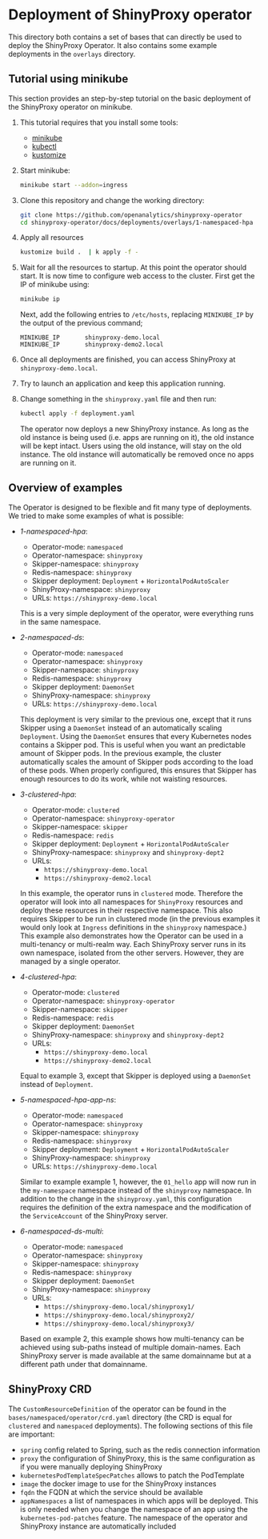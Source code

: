 # Deployment of ShinyProxy operator

This directory both contains a set of bases that can directly be used to deploy
the ShinyProxy Operator. It also contains some example deployments in the
`overlays` directory.

## Tutorial using minikube

This section provides an step-by-step tutorial on the basic deployment of the
ShinyProxy operator on minikube.

1. This tutorial requires that you install some tools:

   - [minikube](https://github.com/kubernetes/minikube)
   - [kubectl](https://github.com/kubernetes/kubectl)
   - [kustomize](https://github.com/kubernetes-sigs/kustomize)

2. Start minikube:

   ```bash
   minikube start --addon=ingress
   ````

3. Clone this repository and change the working directory:

   ```bash
   git clone https://github.com/openanalytics/shinyproxy-operator
   cd shinyproxy-operator/docs/deployments/overlays/1-namespaced-hpa
   ```

4. Apply all resources

   ```bash
   kustomize build .  | k apply -f -
   ```

5. Wait for all the resources to startup. At this point the operator should
   start. It is now time to configure web access to the cluster.
   First get the IP of minikube using:

   ```bash
   minikube ip
   ```

   Next, add the following entries to `/etc/hosts`, replacing `MINIKUBE_IP` by the output of the previous command;

   ```text
   MINIKUBE_IP       shinyproxy-demo.local
   MINIKUBE_IP       shinyproxy-demo2.local
   ```

6. Once all deployments are finished, you can access ShinyProxy at `shinyproxy-demo.local`.
7. Try to launch an application and keep this application running.
8. Change something in the `shinyproxy.yaml` file and then run:

   ```bash
   kubectl apply -f deployment.yaml
   ```

   The operator now deploys a new ShinyProxy instance. As long as the old instance is being used (i.e. apps are running on it), the old instance will be kept intact.
   Users using the old instance, will stay on the old instance.
   The old instance will automatically be removed once no apps are running on it.

## Overview of examples

The Operator is designed to be flexible and fit many type of deployments. We
tried to make some examples of what is possible:

- *1-namespaced-hpa*:
  - Operator-mode: `namespaced`
  - Operator-namespace: `shinyproxy`
  - Skipper-namespace: `shinyproxy`
  - Redis-namespace: `shinyproxy`
  - Skipper deployment: `Deployment` + `HorizontalPodAutoScaler`
  - ShinyProxy-namespace: `shinyproxy`
  - URLs: `https://shinyproxy-demo.local`

  This is a very simple deployment of the operator, were everything runs in the same
  namespace.

- *2-namespaced-ds*:
  - Operator-mode: `namespaced`
  - Operator-namespace: `shinyproxy`
  - Skipper-namespace: `shinyproxy`
  - Redis-namespace: `shinyproxy`
  - Skipper deployment: `DaemonSet`
  - ShinyProxy-namespace: `shinyproxy`
  - URLs: `https://shinyproxy-demo.local`

  This deployment is very similar to the previous one, except that it runs
  Skipper using a `DaemonSet` instead of an automatically scaling `Deployment`.
  Using the `DaemonSet` ensures that every Kubernetes nodes contains a Skipper
  pod. This is useful when you want an predictable amount of Skipper pods. In
  the previous example, the cluster automatically scales the amount of Skipper
  pods according to the load of these pods. When properly configured, this
  ensures that Skipper has enough resources to do its work, while not waisting
  resources.
  
- *3-clustered-hpa*:
  - Operator-mode: `clustered`
  - Operator-namespace: `shinyproxy-operator`
  - Skipper-namespace: `skipper`
  - Redis-namespace: `redis`
  - Skipper deployment: `Deployment` + `HorizontalPodAutoScaler`
  - ShinyProxy-namespace: `shinyproxy` and `shinyproxy-dept2`
  - URLs:
    - `https://shinyproxy-demo.local`
    - `https://shinyproxy-demo2.local`

  In this example, the operator runs in `clustered` mode. Therefore the operator
  will look into all namespaces for `ShinyProxy` resources and deploy these
  resources in their respective namespace. This also requires Skipper to be run
  in clustered mode (in the previous examples it would only look at `Ingress`
  definitions in the `shinyproxy` namespace.) This example also demonstrates how
  the Operator can be used in a multi-tenancy or multi-realm way. Each
  ShinyProxy server runs in its own namespace, isolated from the other servers.
  However, they are managed by a single operator.

- *4-clustered-hpa*:
  - Operator-mode: `clustered`
  - Operator-namespace: `shinyproxy-operator`
  - Skipper-namespace: `skipper`
  - Redis-namespace: `redis`
  - Skipper deployment: `DaemonSet`
  - ShinyProxy-namespace: `shinyproxy` and `shinyproxy-dept2`
  - URLs:
    - `https://shinyproxy-demo.local`
    - `https://shinyproxy-demo2.local`

  Equal to example 3, except that Skipper is deployed using a `DaemonSet` instead of `Deployment`.

- *5-namespaced-hpa-app-ns*:
  - Operator-mode: `namespaced`
  - Operator-namespace: `shinyproxy`
  - Skipper-namespace: `shinyproxy`
  - Redis-namespace: `shinyproxy`
  - Skipper deployment: `Deployment` + `HorizontalPodAutoScaler`
  - ShinyProxy-namespace: `shinyproxy`
  - URLs: `https://shinyproxy-demo.local`

  Similar to example example 1, however, the `01_hello` app will now run in the
  `my-namespace` namespace instead of the `shinyproxy` namespace. In addition to
  the change in the `shinyproxy.yaml`, this configuration requires the
  definition of the extra namespace and the modification of the `ServiceAccount`
  of the ShinyProxy server.

- *6-namespaced-ds-multi*:
  - Operator-mode: `namespaced`
  - Operator-namespace: `shinyproxy`
  - Skipper-namespace: `shinyproxy`
  - Redis-namespace: `shinyproxy`
  - Skipper deployment: `DaemonSet`
  - ShinyProxy-namespace: `shinyproxy`
  - URLs:
    - `https://shinyproxy-demo.local/shinyproxy1/`
    - `https://shinyproxy-demo.local/shinyproxy2/`
    - `https://shinyproxy-demo.local/shinyproxy3/`
  
  Based on example 2, this example shows how multi-tenancy can be achieved using
  sub-paths instead of multiple domain-names. Each ShinyProxy server is made
  available at the same domainname but at a different path under that domainname.

## ShinyProxy CRD

The `CustomResourceDefinition` of the operator can be found in the
`bases/namespaced/operator/crd.yaml` directory (the CRD is equal for `clustered`
and `namespaced` deployments). The following sections of this file are important:

- `spring` config related to Spring, such as the redis connection information
- `proxy` the configuration of ShinyProxy, this is the same configuration as if you were manually deploying ShinyProxy
- `kubernetesPodTemplateSpecPatches` allows to patch the PodTemplate
- `image` the docker image to use for the ShinyProxy instances
- `fqdn` the FQDN at which the service should be available
- `appNamespaces` a list of namespaces in which apps will be deployed. This is only needed when you change the namespace of an app using the `kubernetes-pod-patches` feature. The namespace of the operator and ShinyProxy instance are automatically included
